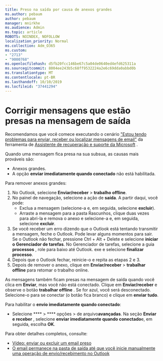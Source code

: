 ```yaml
---
title: Preso na saída por causa de anexos grandes
ms.author: pebaum
author: pebaum
manager: mnirkhe
ms.audience: Admin
ms.topic: article
ROBOTS: NOINDEX, NOFOLLOW
localization_priority: Normal
ms.collection: Adm_O365
ms.custom:
- "2713"
- "9000768"
ms.openlocfilehash: d5fb20fcc146be67c5a04de0640ed4efd625311a
ms.sourcegitcommit: 8004ee243b5c68ff9532224a2e6c69dda0abbd0b
ms.translationtype: MT
ms.contentlocale: pt-BR
ms.lasthandoff: 10/10/2019
ms.locfileid: "37441294"
---
```

# <a name="fix-messages-that-are-stuck-in-the-outbox"></a>Corrigir mensagens que estão presas na mensagem de saída

Recomendamos que você comece executando o cenário ["Estou tendo problemas para enviar, receber ou localizar mensagens de email"](https://aka.ms/SaRA-OutlookSendReceive) da ferramenta de [Assistente de recuperação e suporte da Microsoft](https://diagnostics.office.com/#/) .

Quando uma mensagem fica presa na sua subsua, as causas mais prováveis são:
- Anexos grandes.
- A opção **enviar imediatamente quando conectado** não está habilitada.

Para remover anexos grandes: 

1. No Outlook, selecione **Enviar/receber** > **trabalho offline**. 
2. No painel de navegação, selecione a ação de **saída**. A partir daqui, você pode: 
    - Exclua a mensagem (selecione-a e, em seguida, selecione **excluir**).
    - Arraste a mensagem para a pasta Rascunhos, clique duas vezes para abri-la e remova o anexo e selecione-a e, em seguida, selecione **excluir**.
3. Se você receber um erro dizendo que o Outlook está tentando transmitir a mensagem, feche o Outlook. Pode levar alguns momentos para sair. Se o Outlook não fechar, pressione Ctrl + Alt + Delete e selecione **iniciar o Gerenciador de tarefas**. No Gerenciador de tarefas, selecione a guia **processos** , role para baixo até Outlook. exe e selecione **finalizar processo**.
4. Depois que o Outlook fechar, reinicie-o e repita as etapas 2 e 3. 
5. Depois de remover o anexo, clique em **Enviar/receber** > **trabalhar offline** para retomar o trabalho online. 

As mensagens também ficam presas na mensagem de saída quando você clica em **Enviar**, mas você não está conectado. Clique em **Enviar/receber** e observe o botão **trabalhar offline** . Se for azul, você será desconectado. Selecione-o para se conectar (o botão fica branco) e clique em **enviar tudo**.
 
Para habilitar o **envio imediatamente quando conectado**:
 
- Selecione **** > **** opções >  de arquivo**avançadas**.
Na seção **Enviar e receber** , selecione **enviar imediatamente quando conectado**e, em seguida, escolha **OK**.
 
Para obter detalhes completos, consulte:
- [Vídeo: enviar ou excluir um email preso](https://support.office.com/article/Video-Send-or-delete-an-email-stuck-in-your-outbox-26d5d34a-4e5f-444a-a9e8-44db04a94dec) 
- [O email permanece na pasta de saída até que você inicie manualmente uma operação de envio/recebimento no Outlook](https://support.microsoft.com/help/2797572/email-stays-in-the-outbox-folder-until-you-manually-initiate-a-send-re)
